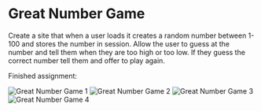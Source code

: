 # Great Number Game

Create a site that when a user loads it creates a random number between 1-100 and stores the number in session. Allow the user to guess at the number and tell them when they are too high or too low. If they guess the correct number tell them and offer to play again.

Finished assignment:

![Great Number Game 1](static/great-number-game-1.png)
![Great Number Game 2](static/great-number-game-2.png)
![Great Number Game 3](static/great-number-game-3.png)
![Great Number Game 4](static/great-number-game-4.png)
